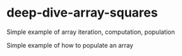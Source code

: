 # deep-dive-array-squares
Simple example of array iteration, computation, population

Simple example of how to populate an array
